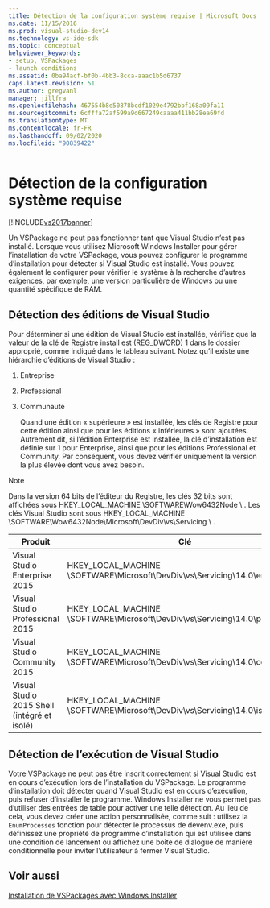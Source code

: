 ```yaml
---
title: Détection de la configuration système requise | Microsoft Docs
ms.date: 11/15/2016
ms.prod: visual-studio-dev14
ms.technology: vs-ide-sdk
ms.topic: conceptual
helpviewer_keywords:
- setup, VSPackages
- launch conditions
ms.assetid: 0ba94acf-bf0b-4bb3-8cca-aaac1b5d6737
caps.latest.revision: 51
ms.author: gregvanl
manager: jillfra
ms.openlocfilehash: 467554b8e50878bcdf1029e4792bbf168a09fa11
ms.sourcegitcommit: 6cfffa72af599a9d667249caaaa411bb28ea69fd
ms.translationtype: MT
ms.contentlocale: fr-FR
ms.lasthandoff: 09/02/2020
ms.locfileid: "90839422"
---
```

# <a name="detecting-system-requirements"></a>Détection de la configuration système requise
[!INCLUDE[vs2017banner](../../includes/vs2017banner.md)]

Un VSPackage ne peut pas fonctionner tant que Visual Studio n’est pas installé. Lorsque vous utilisez Microsoft Windows Installer pour gérer l’installation de votre VSPackage, vous pouvez configurer le programme d’installation pour détecter si Visual Studio est installé. Vous pouvez également le configurer pour vérifier le système à la recherche d’autres exigences, par exemple, une version particulière de Windows ou une quantité spécifique de RAM.  
  
## <a name="detecting-visual-studio-editions"></a>Détection des éditions de Visual Studio  
 Pour déterminer si une édition de Visual Studio est installée, vérifiez que la valeur de la clé de Registre install est (REG_DWORD) 1 dans le dossier approprié, comme indiqué dans le tableau suivant. Notez qu’il existe une hiérarchie d’éditions de Visual Studio :  
  
1. Entreprise  
  
2. Professional  
  
3. Communauté  
  
   Quand une édition « supérieure » est installée, les clés de Registre pour cette édition ainsi que pour les éditions « inférieures » sont ajoutées. Autrement dit, si l’édition Enterprise est installée, la clé d’installation est définie sur 1 pour Enterprise, ainsi que pour les éditions Professional et Community. Par conséquent, vous devez vérifier uniquement la version la plus élevée dont vous avez besoin.  
  
> [!NOTE]
> Dans la version 64 bits de l’éditeur du Registre, les clés 32 bits sont affichées sous HKEY_LOCAL_MACHINE \SOFTWARE\Wow6432Node \\ . Les clés Visual Studio sont sous HKEY_LOCAL_MACHINE \SOFTWARE\Wow6432Node\Microsoft\DevDiv\vs\Servicing \\ .  
  
|Produit|Clé|  
|-------------|---------|  
|Visual Studio Enterprise 2015|HKEY_LOCAL_MACHINE \SOFTWARE\Microsoft\DevDiv\vs\Servicing\14.0\enterprise|  
|Visual Studio Professional 2015|HKEY_LOCAL_MACHINE \SOFTWARE\Microsoft\DevDiv\vs\Servicing\14.0\professional|  
|Visual Studio Community 2015|HKEY_LOCAL_MACHINE \SOFTWARE\Microsoft\DevDiv\vs\Servicing\14.0\community|  
|Visual Studio 2015 Shell (intégré et isolé)|HKEY_LOCAL_MACHINE \SOFTWARE\Microsoft\DevDiv\vs\Servicing\14.0\isoshell|  
  
## <a name="detecting-when-visual-studio-is-running"></a>Détection de l’exécution de Visual Studio  
 Votre VSPackage ne peut pas être inscrit correctement si Visual Studio est en cours d’exécution lors de l’installation du VSPackage. Le programme d’installation doit détecter quand Visual Studio est en cours d’exécution, puis refuser d’installer le programme. Windows Installer ne vous permet pas d’utiliser des entrées de table pour activer une telle détection. Au lieu de cela, vous devez créer une action personnalisée, comme suit : utilisez la `EnumProcesses` fonction pour détecter le processus de devenv.exe, puis définissez une propriété de programme d’installation qui est utilisée dans une condition de lancement ou affichez une boîte de dialogue de manière conditionnelle pour inviter l’utilisateur à fermer Visual Studio.  
  
## <a name="see-also"></a>Voir aussi  
 [Installation de VSPackages avec Windows Installer](../../extensibility/internals/installing-vspackages-with-windows-installer.md)
